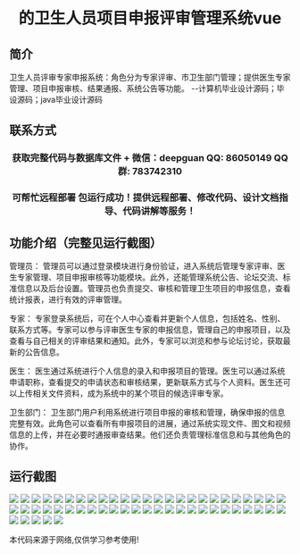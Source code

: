 <p><h1 align="center">的卫生人员项目申报评审管理系统vue</h1></p>

## 简介
卫生人员评审专家申报系统：角色分为专家评审、市卫生部门管理；提供医生专家管理、项目申报审核、结果通报、系统公告等功能。    --计算机毕业设计源码；毕设源码；java毕业设计源码


## 联系方式
<p><h3 align="center">获取完整代码与数据库文件 + 微信：deepguan QQ: 86050149 QQ群: 783742310</h3></p>
<p><h3 align="center">可帮忙远程部署 包运行成功！提供远程部署、修改代码、设计文档指导、代码讲解等服务！</h3></p>

## 功能介绍（完整见运行截图）
管理员： 管理员可以通过登录模块进行身份验证，进入系统后管理专家评审、医生专家管理、项目申报审核等功能模块。此外，还能管理系统公告、论坛交流、标准信息以及后台设置。管理员也负责提交、审核和管理卫生项目的申报信息，查看统计报表，进行有效的评审管理。

专家： 专家登录系统后，可在个人中心查看并更新个人信息，包括姓名、性别、联系方式等。专家可以参与评审医生专家的申报信息，管理自己的申报项目，以及查看与自己相关的评审结果和通知。此外，专家可以浏览和参与论坛讨论，获取最新的公告信息。

医生： 医生通过系统进行个人信息的录入和申报项目的管理。医生可以通过系统申请职称，查看提交的申请状态和审核结果，更新联系方式与个人资料。医生还可以上传相关文件资料，成为系统中的某个项目的候选评审专家。

卫生部门： 卫生部门用户利用系统进行项目申报的审核和管理，确保申报的信息完整有效。此角色可以查看所有申报项目的进展，通过系统实现文件、图文和视频信息的上传，并在必要时通报审查结果。他们还负责管理标准信息和与其他角色的协作。


## 运行截图
![](img/001.jpg)
![](img/002.jpg)
![](img/003.jpg)
![](img/004.jpg)
![](img/005.jpg)
![](img/006.jpg)
![](img/007.jpg)
![](img/008.jpg)
![](img/009.jpg)
![](img/010.jpg)
![](img/011.jpg)
![](img/012.jpg)
![](img/013.jpg)
![](img/014.jpg)
![](img/015.jpg)
![](img/016.jpg)
![](img/017.jpg)
![](img/018.jpg)
![](img/019.jpg)
![](img/020.jpg)
![](img/021.jpg)
![](img/022.jpg)
![](img/023.jpg)
![](img/024.jpg)
![](img/025.jpg)
![](img/026.jpg)
![](img/027.jpg)
![](img/028.jpg)
![](img/029.jpg)
![](img/030.jpg)
![](img/031.jpg)
![](img/032.jpg)
![](img/033.jpg)
![](img/034.jpg)
![](img/035.jpg)
![](img/036.jpg)
![](img/037.jpg)
![](img/038.jpg)
![](img/039.jpg)
![](img/040.jpg)
![](img/041.jpg)
![](img/042.jpg)
![](img/043.jpg)
![](img/044.jpg)
![](img/045.jpg)
![](img/046.jpg)
![](img/047.jpg)
![](img/048.jpg)
![](img/049.jpg)
![](img/050.jpg)
![](img/051.jpg)
![](img/052.jpg)
![](img/053.jpg)
![](img/054.jpg)
![](img/055.jpg)

<p>本代码来源于网络,仅供学习参考使用!</p>
